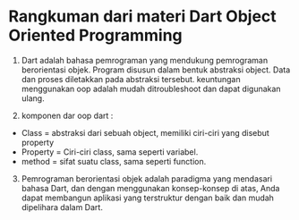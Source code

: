 # Rangkuman dari materi Dart Object Oriented Programming

1. Dart adalah bahasa pemrograman yang mendukung pemrograman berorientasi objek. Program disusun dalam bentuk abstraksi object. Data dan proses diletakkan pada abstraksi tersebut. keuntungan menggunakan oop adalah mudah ditroubleshoot dan dapat digunakan ulang.

2. komponen dar oop dart :
- Class = abstraksi dari sebuah object, memiliki ciri-ciri yang disebut property
- Property = Ciri-ciri class, sama seperti variabel.
- method = sifat suatu class, sama seperti function.

3. Pemrograman berorientasi objek adalah paradigma yang mendasari bahasa Dart, dan dengan menggunakan konsep-konsep di atas, Anda dapat membangun aplikasi yang terstruktur dengan baik dan mudah dipelihara dalam Dart.
